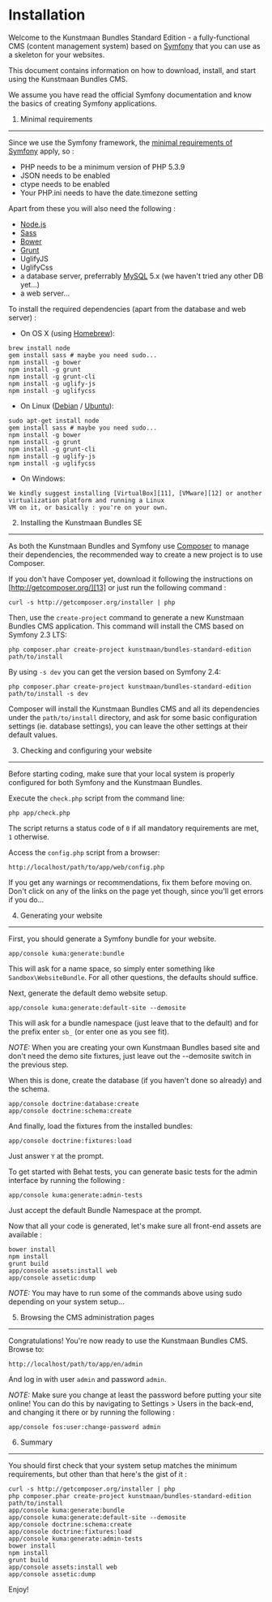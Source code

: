 Installation
============

Welcome to the Kunstmaan Bundles Standard Edition - a fully-functional CMS (content management system) based on
[Symfony][1] that you can use as a skeleton for your websites.

This document contains information on how to download, install, and start using the Kunstmaan Bundles CMS.

We assume you have read the official Symfony documentation and know the basics of creating Symfony applications.


1) Minimal requirements
-----------------------

Since we use the Symfony framework, the [minimal requirements of Symfony][2] apply, so :

- PHP needs to be a minimum version of PHP 5.3.9
- JSON needs to be enabled
- ctype needs to be enabled
- Your PHP.ini needs to have the date.timezone setting

Apart from these you will also need the following :

- [Node.js][3]
- [Sass][4]
- [Bower][5]
- [Grunt][6]
- UglifyJS
- UglifyCss
- a database server, preferrably [MySQL][7] 5.x (we haven't tried any other DB yet...)
- a web server...

To install the required dependencies (apart from the database and web server) :

- On OS X (using [Homebrew][8]):

```
brew install node
gem install sass # maybe you need sudo...
npm install -g bower
npm install -g grunt
npm install -g grunt-cli
npm install -g uglify-js
npm install -g uglifycss
```

- On Linux ([Debian][9] / [Ubuntu][10]):

```
sudo apt-get install node
gem install sass # maybe you need sudo...
npm install -g bower
npm install -g grunt
npm install -g grunt-cli
npm install -g uglify-js
npm install -g uglifycss
```

- On Windows:

```
We kindly suggest installing [VirtualBox][11], [VMware][12] or another virtualization platform and running a Linux
VM on it, or basically : you're on your own.
```


2) Installing the Kunstmaan Bundles SE
--------------------------------------

As both the Kunstmaan Bundles and Symfony use [Composer][13] to manage their dependencies, the recommended way to
create a new project is to use Composer.

If you don't have Composer yet, download it following the instructions on [http://getcomposer.org/][13] or just run the
following command :

    curl -s http://getcomposer.org/installer | php

Then, use the `create-project` command to generate a new Kunstmaan Bundles CMS application. This command will install
the CMS based on Symfony 2.3 LTS:

    php composer.phar create-project kunstmaan/bundles-standard-edition path/to/install

By using `-s dev` you can get the version based on Symfony 2.4:

    php composer.phar create-project kunstmaan/bundles-standard-edition path/to/install -s dev

Composer will install the Kunstmaan Bundles CMS and all its dependencies under the `path/to/install` directory, and
ask for some basic configuration settings (ie. database settings), you can leave the other settings at their default
values.


3) Checking and configuring your website
----------------------------------------

Before starting coding, make sure that your local system is properly configured for both Symfony and the Kunstmaan
Bundles.

Execute the `check.php` script from the command line:

    php app/check.php

The script returns a status code of `0` if all mandatory requirements are met, `1` otherwise.

Access the `config.php` script from a browser:

    http://localhost/path/to/app/web/config.php

If you get any warnings or recommendations, fix them before moving on. Don't click on any of the links on the page
yet though, since you'll get errors if you do...


4) Generating your website
--------------------------

First, you should generate a Symfony bundle for your website.

    app/console kuma:generate:bundle

This will ask for a name space, so simply enter something like `Sandbox\WebsiteBundle`. For all other
questions, the defaults should suffice.

Next, generate the default demo website setup.

    app/console kuma:generate:default-site --demosite

This will ask for a bundle namespace (just leave that to the default) and for the prefix enter `sb_` (or enter one as
you see fit).

*NOTE:* When you are creating your own Kunstmaan Bundles based site and don't need the demo site fixtures, just leave
out the --demosite switch in the previous step.

When this is done, create the database (if you haven't done so already) and the schema.

    app/console doctrine:database:create
    app/console doctrine:schema:create

And finally, load the fixtures from the installed bundles:

    app/console doctrine:fixtures:load

Just answer `Y` at the prompt.

To get started with Behat tests, you can generate basic tests for the admin interface by running the following :

    app/console kuma:generate:admin-tests

Just accept the default Bundle Namespace at the prompt.

Now that all your code is generated, let's make sure all front-end assets are available :

```
bower install
npm install
grunt build
app/console assets:install web
app/console assetic:dump
```

*NOTE:* You may have to run some of the commands above using sudo depending on your system setup...


5) Browsing the CMS administration pages
----------------------------------------

Congratulations! You're now ready to use the Kunstmaan Bundles CMS. Browse to:

    http://localhost/path/to/app/en/admin

And log in with user ```admin``` and password ```admin```.

*NOTE:* Make sure you change at least the password before putting your site online! You can do this by navigating to
Settings > Users in the back-end, and changing it there or by running the following :

    app/console fos:user:change-password admin


6) Summary
----------

You should first check that your system setup matches the minimum requirements, but other than that here's the gist
of it :

```
curl -s http://getcomposer.org/installer | php
php composer.phar create-project kunstmaan/bundles-standard-edition path/to/install
app/console kuma:generate:bundle
app/console kuma:generate:default-site --demosite
app/console doctrine:schema:create
app/console doctrine:fixtures:load
app/console kuma:generate:admin-tests
bower install
npm install
grunt build
app/console assets:install web
app/console assetic:dump
```

Enjoy!


[1]:  http://symfony.com/
[2]:  http://symfony.com/doc/current/reference/requirements.html
[3]:  http://nodejs.org/
[4]:  http://sass-lang.com/
[5]:  http://bower.io/
[6]:  http://gruntjs.com/
[7]:  http://www.mysql.com/
[8]:  http://brew.sh/
[9]:  http://www.debian.org/
[10]: http://www.ubuntu.com/
[11]: http://www.virtualbox.org/
[12]: http://www.vmware.com/
[13]: http://getcomposer.org/
